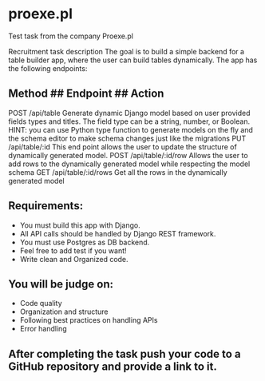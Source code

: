 # proexe.pl
Test task from the company Proexe.pl

Recruitment task description
The goal is to build a simple backend for a table builder app, where the user can build tables
dynamically. The app has the following endpoints:

## Method	## Endpoint		## Action
POST		/api/table 		Generate dynamic Django model based on user provided fields types and titles. The field type can be a string, number, or Boolean. HINT: you can use Python type function to generate models on the fly and the schema editor to make schema changes just like the migrations
PUT		/api/table/:id 		This end point allows the user to update the structure of dynamically generated model.
POST 		/api/table/:id/row 	Allows the user to add rows to the dynamically generated model while respecting the model schema
GET 		/api/table/:id/rows 	Get all the rows in the dynamically generated model

## Requirements:
- You must build this app with Django.
- All API calls should be handled by Django REST framework.
- You must use Postgres as DB backend.
- Feel free to add test if you want!
- Write clean and Organized code.

## You will be judge on:
- Code quality
- Organization and structure
- Following best practices on handling APIs
- Error handling

## After completing the task push your code to a GitHub repository and provide a link to it.